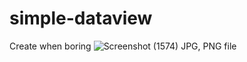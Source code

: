 # simple-dataview
Create when boring
![Screenshot (1574)](https://github.com/user-attachments/assets/d1d8f5f2-688f-4ed8-8dd1-e9a48b357b26)
JPG, PNG file
